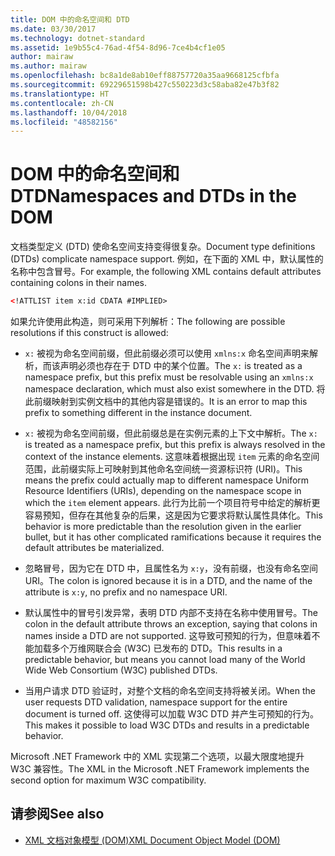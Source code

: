 ```yaml
---
title: DOM 中的命名空间和 DTD
ms.date: 03/30/2017
ms.technology: dotnet-standard
ms.assetid: 1e9b55c4-76ad-4f54-8d96-7ce4b4cf1e05
author: mairaw
ms.author: mairaw
ms.openlocfilehash: bc8a1de8ab10eff88757720a35aa9668125cfbfa
ms.sourcegitcommit: 69229651598b427c550223d3c58aba82e47b3f82
ms.translationtype: HT
ms.contentlocale: zh-CN
ms.lasthandoff: 10/04/2018
ms.locfileid: "48582156"
---
```

# <a name="namespaces-and-dtds-in-the-dom"></a><span data-ttu-id="fe9c4-102">DOM 中的命名空间和 DTD</span><span class="sxs-lookup"><span data-stu-id="fe9c4-102">Namespaces and DTDs in the DOM</span></span>
<span data-ttu-id="fe9c4-103">文档类型定义 (DTD) 使命名空间支持变得很复杂。</span><span class="sxs-lookup"><span data-stu-id="fe9c4-103">Document type definitions (DTDs) complicate namespace support.</span></span> <span data-ttu-id="fe9c4-104">例如，在下面的 XML 中，默认属性的名称中包含冒号。</span><span class="sxs-lookup"><span data-stu-id="fe9c4-104">For example, the following XML contains default attributes containing colons in their names.</span></span>  
  
```xml  
<!ATTLIST item x:id CDATA #IMPLIED>  
```  
  
 <span data-ttu-id="fe9c4-105">如果允许使用此构造，则可采用下列解析：</span><span class="sxs-lookup"><span data-stu-id="fe9c4-105">The following are possible resolutions if this construct is allowed:</span></span>  
  
-   <span data-ttu-id="fe9c4-106">`x:` 被视为命名空间前缀，但此前缀必须可以使用 `xmlns:x` 命名空间声明来解析，而该声明必须也存在于 DTD 中的某个位置。</span><span class="sxs-lookup"><span data-stu-id="fe9c4-106">The `x:` is treated as a namespace prefix, but this prefix must be resolvable using an `xmlns:x` namespace declaration, which must also exist somewhere in the DTD.</span></span> <span data-ttu-id="fe9c4-107">将此前缀映射到实例文档中的其他内容是错误的。</span><span class="sxs-lookup"><span data-stu-id="fe9c4-107">It is an error to map this prefix to something different in the instance document.</span></span>  
  
-   <span data-ttu-id="fe9c4-108">`x:` 被视为命名空间前缀，但此前缀总是在实例元素的上下文中解析。</span><span class="sxs-lookup"><span data-stu-id="fe9c4-108">The `x:` is treated as a namespace prefix, but this prefix is always resolved in the context of the instance elements.</span></span> <span data-ttu-id="fe9c4-109">这意味着根据出现 `item` 元素的命名空间范围，此前缀实际上可映射到其他命名空间统一资源标识符 (URI)。</span><span class="sxs-lookup"><span data-stu-id="fe9c4-109">This means the prefix could actually map to different namespace Uniform Resource Identifiers (URIs), depending on the namespace scope in which the `item` element appears.</span></span> <span data-ttu-id="fe9c4-110">此行为比前一个项目符号中给定的解析更容易预知，但存在其他复杂的后果，这是因为它要求将默认属性具体化。</span><span class="sxs-lookup"><span data-stu-id="fe9c4-110">This behavior is more predictable than the resolution given in the earlier bullet, but it has other complicated ramifications because it requires the default attributes be materialized.</span></span>  
  
-   <span data-ttu-id="fe9c4-111">忽略冒号，因为它在 DTD 中，且属性名为 `x:y`，没有前缀，也没有命名空间 URI。</span><span class="sxs-lookup"><span data-stu-id="fe9c4-111">The colon is ignored because it is in a DTD, and the name of the attribute is `x:y`, no prefix and no namespace URI.</span></span>  
  
-   <span data-ttu-id="fe9c4-112">默认属性中的冒号引发异常，表明 DTD 内部不支持在名称中使用冒号。</span><span class="sxs-lookup"><span data-stu-id="fe9c4-112">The colon in the default attribute throws an exception, saying that colons in names inside a DTD are not supported.</span></span> <span data-ttu-id="fe9c4-113">这导致可预知的行为，但意味着不能加载多个万维网联合会 (W3C) 已发布的 DTD。</span><span class="sxs-lookup"><span data-stu-id="fe9c4-113">This results in a predictable behavior, but means you cannot load many of the World Wide Web Consortium (W3C) published DTDs.</span></span>  
  
-   <span data-ttu-id="fe9c4-114">当用户请求 DTD 验证时，对整个文档的命名空间支持将被关闭。</span><span class="sxs-lookup"><span data-stu-id="fe9c4-114">When the user requests DTD validation, namespace support for the entire document is turned off.</span></span> <span data-ttu-id="fe9c4-115">这使得可以加载 W3C DTD 并产生可预知的行为。</span><span class="sxs-lookup"><span data-stu-id="fe9c4-115">This makes it possible to load W3C DTDs and results in a predictable behavior.</span></span>  
  
 <span data-ttu-id="fe9c4-116">Microsoft .NET Framework 中的 XML 实现第二个选项，以最大限度地提升 W3C 兼容性。</span><span class="sxs-lookup"><span data-stu-id="fe9c4-116">The XML in the Microsoft .NET Framework implements the second option for maximum W3C compatibility.</span></span>  
  
## <a name="see-also"></a><span data-ttu-id="fe9c4-117">请参阅</span><span class="sxs-lookup"><span data-stu-id="fe9c4-117">See also</span></span>

- [<span data-ttu-id="fe9c4-118">XML 文档对象模型 (DOM)</span><span class="sxs-lookup"><span data-stu-id="fe9c4-118">XML Document Object Model (DOM)</span></span>](../../../../docs/standard/data/xml/xml-document-object-model-dom.md)
